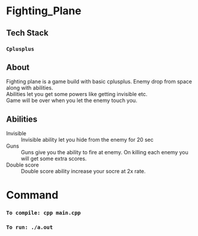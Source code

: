 # Fighting_Plane

## Tech Stack
### `Cplusplus`

## About
Fighting plane is a game build with basic cplusplus. Enemy drop from space along with abilities. <br>
Abilities let you get some powers like getting invisible etc. <br>
Game will be over when you let the enemy touch you. <br>

## Abilities
<dl>
  <dt>Invisible</dt>
  <dd>
    Invisible ability let you hide from the enemy for 20 sec
  </dd>
  <dt>Guns</dt>
  <dd>
    Guns give you the ability to fire at enemy. On killing each enemy you will get some extra scores.
  </dd>
  <dt> Double score </dt>
  <dd>
    Double score ability increase your socre at 2x rate.
  </dd>
</dl>

# Command
### `To compile: cpp main.cpp`
### `To run: ./a.out`
